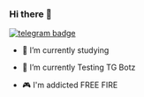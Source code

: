 ### Hi there 👋

[![telegram badge](https://img.shields.io/badge/Messege-telegram-30302f?style=flat&logo=telegram)](https://t.me/mrplantozz_bot)

- 📖 I’m currently studying 

- 🤖 I’m currently Testing TG Botz

- 🎮 I'm addicted FREE FIRE
